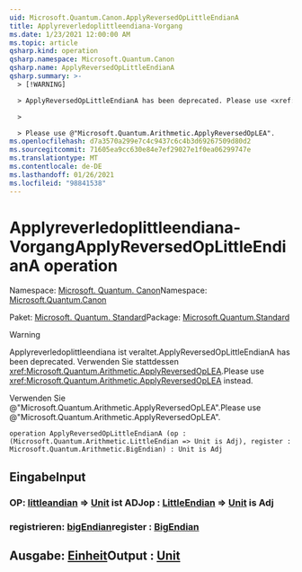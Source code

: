```yaml
---
uid: Microsoft.Quantum.Canon.ApplyReversedOpLittleEndianA
title: Applyreverledoplittleendiana-Vorgang
ms.date: 1/23/2021 12:00:00 AM
ms.topic: article
qsharp.kind: operation
qsharp.namespace: Microsoft.Quantum.Canon
qsharp.name: ApplyReversedOpLittleEndianA
qsharp.summary: >-
  > [!WARNING]

  > ApplyReversedOpLittleEndianA has been deprecated. Please use <xref:Microsoft.Quantum.Arithmetic.ApplyReversedOpLEA> instead.

  >

  > Please use @"Microsoft.Quantum.Arithmetic.ApplyReversedOpLEA".
ms.openlocfilehash: d7a3570a299e7c4c9437c6c4b3d69267509d80d2
ms.sourcegitcommit: 71605ea9cc630e84e7ef29027e1f0ea06299747e
ms.translationtype: MT
ms.contentlocale: de-DE
ms.lasthandoff: 01/26/2021
ms.locfileid: "98841538"
---
```

# <a name="applyreversedoplittleendiana-operation"></a><span data-ttu-id="97ef1-102">Applyreverledoplittleendiana-Vorgang</span><span class="sxs-lookup"><span data-stu-id="97ef1-102">ApplyReversedOpLittleEndianA operation</span></span>

<span data-ttu-id="97ef1-103">Namespace: [Microsoft. Quantum. Canon](xref:Microsoft.Quantum.Canon)</span><span class="sxs-lookup"><span data-stu-id="97ef1-103">Namespace: [Microsoft.Quantum.Canon](xref:Microsoft.Quantum.Canon)</span></span>

<span data-ttu-id="97ef1-104">Paket: [Microsoft. Quantum. Standard](https://nuget.org/packages/Microsoft.Quantum.Standard)</span><span class="sxs-lookup"><span data-stu-id="97ef1-104">Package: [Microsoft.Quantum.Standard](https://nuget.org/packages/Microsoft.Quantum.Standard)</span></span>


> [!WARNING]
> <span data-ttu-id="97ef1-105">Applyreverledoplittleendiana ist veraltet.</span><span class="sxs-lookup"><span data-stu-id="97ef1-105">ApplyReversedOpLittleEndianA has been deprecated.</span></span> <span data-ttu-id="97ef1-106">Verwenden Sie stattdessen <xref:Microsoft.Quantum.Arithmetic.ApplyReversedOpLEA>.</span><span class="sxs-lookup"><span data-stu-id="97ef1-106">Please use <xref:Microsoft.Quantum.Arithmetic.ApplyReversedOpLEA> instead.</span></span>
>
> <span data-ttu-id="97ef1-107">Verwenden Sie @"Microsoft.Quantum.Arithmetic.ApplyReversedOpLEA".</span><span class="sxs-lookup"><span data-stu-id="97ef1-107">Please use @"Microsoft.Quantum.Arithmetic.ApplyReversedOpLEA".</span></span>



```qsharp
operation ApplyReversedOpLittleEndianA (op : (Microsoft.Quantum.Arithmetic.LittleEndian => Unit is Adj), register : Microsoft.Quantum.Arithmetic.BigEndian) : Unit is Adj
```


## <a name="input"></a><span data-ttu-id="97ef1-108">Eingabe</span><span class="sxs-lookup"><span data-stu-id="97ef1-108">Input</span></span>

### <a name="op--littleendian--unit--is-adj"></a><span data-ttu-id="97ef1-109">OP: [littleandian](xref:Microsoft.Quantum.Arithmetic.LittleEndian) => [Unit](xref:microsoft.quantum.lang-ref.unit)  ist ADJ</span><span class="sxs-lookup"><span data-stu-id="97ef1-109">op : [LittleEndian](xref:Microsoft.Quantum.Arithmetic.LittleEndian) => [Unit](xref:microsoft.quantum.lang-ref.unit)  is Adj</span></span>




### <a name="register--bigendian"></a><span data-ttu-id="97ef1-110">registrieren: [bigEndian](xref:Microsoft.Quantum.Arithmetic.BigEndian)</span><span class="sxs-lookup"><span data-stu-id="97ef1-110">register : [BigEndian](xref:Microsoft.Quantum.Arithmetic.BigEndian)</span></span>





## <a name="output--unit"></a><span data-ttu-id="97ef1-111">Ausgabe: [Einheit](xref:microsoft.quantum.lang-ref.unit)</span><span class="sxs-lookup"><span data-stu-id="97ef1-111">Output : [Unit](xref:microsoft.quantum.lang-ref.unit)</span></span>

